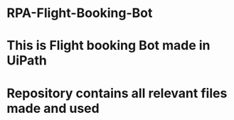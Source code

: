 # RPA-Flight-Booking-Bot
# This is Flight booking Bot made in UiPath
# Repository contains all relevant files made and used
